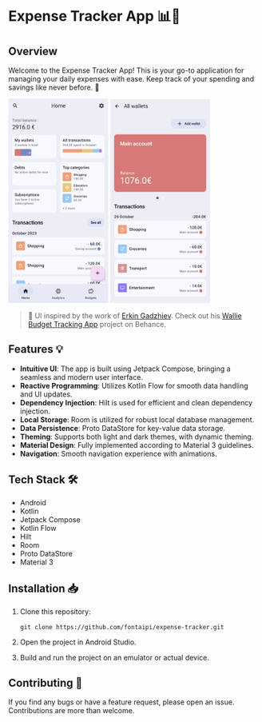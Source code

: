 # Expense Tracker App 📊💸

## Overview

Welcome to the Expense Tracker App! This is your go-to application for managing your daily expenses with ease. Keep track of your spending and savings like never before. 🌟

<img src="screenshots/home_screen.jpeg" width="200"/> <img src="screenshots/wallets_screen.jpeg" width="200"/>

> 🎨 UI inspired by the work of [Erkin Gadzhiev](https://www.behance.net/erkingadzh7324). Check out his [Wallie Budget Tracking App](https://www.behance.net/gallery/179094539/Wallie-Budget-Tracking-App?tracking_source=search_projects%7Cmaterial+design+app) project on Behance.

## Features 💡

- **Intuitive UI**: The app is built using Jetpack Compose, bringing a seamless and modern user interface.
- **Reactive Programming**: Utilizes Kotlin Flow for smooth data handling and UI updates.
- **Dependency Injection**: Hilt is used for efficient and clean dependency injection.
- **Local Storage**: Room is utilized for robust local database management.
- **Data Persistence**: Proto DataStore for key-value data storage.
- **Theming**: Supports both light and dark themes, with dynamic theming.
- **Material Design**: Fully implemented according to Material 3 guidelines.
- **Navigation**: Smooth navigation experience with animations.

## Tech Stack 🛠️

- Android
- Kotlin
- Jetpack Compose
- Kotlin Flow
- Hilt
- Room
- Proto DataStore
- Material 3

## Installation 📥

1. Clone this repository:
    ```
    git clone https://github.com/fontaipi/expense-tracker.git
    ```

2. Open the project in Android Studio.

3. Build and run the project on an emulator or actual device.

## Contributing 🤝

If you find any bugs or have a feature request, please open an issue. Contributions are more than welcome.
